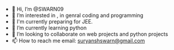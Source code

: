 - 👋 Hi, I’m @SWARN09
- 👀 I’m interested in , in genral coding and programming
- 🏫 I'm currently preparing for JEE.
- 🌱 I’m currently learning python 
- 💞️ I’m looking to collaborate on web projects and python projects
- 📫 How to reach me email: suryanshswarn@gmail.com

<!---
SWARN09/SWARN09 is a ✨ special ✨ repository because its `README.md` (this file) appears on your GitHub profile.
You can click the Preview link to take a look at your changes.
--->
